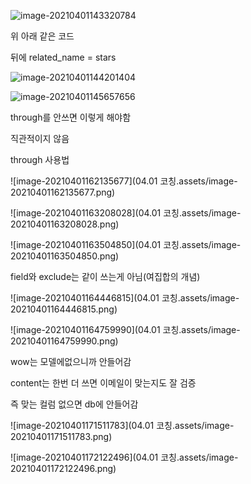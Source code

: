 ![image-20210401143320784](C:\Users\na0i\AppData\Roaming\Typora\typora-user-images\image-20210401143320784.png)

위 아래 같은 코드



뒤에 related_name = stars

![image-20210401144201404](C:\Users\na0i\AppData\Roaming\Typora\typora-user-images\image-20210401144201404.png)

![image-20210401145657656](C:\Users\na0i\AppData\Roaming\Typora\typora-user-images\image-20210401145657656.png)

through를 안쓰면 이렇게 해야함

직관적이지 않음



through 사용법

![image-20210401162135677](04.01 코칭.assets/image-20210401162135677.png)







![image-20210401163208028](04.01 코칭.assets/image-20210401163208028.png)



![image-20210401163504850](04.01 코칭.assets/image-20210401163504850.png)

field와 exclude는 같이 쓰는게 아님(여집합의 개념)





![image-20210401164446815](04.01 코칭.assets/image-20210401164446815.png)

![image-20210401164759990](04.01 코칭.assets/image-20210401164759990.png)

wow는 모델에없으니까 안들어감

content는 한번 더 쓰면 이메일이 맞는지도 잘 검증

즉 맞는 컬럼 없으면 db에 안들어감



![image-20210401171511783](04.01 코칭.assets/image-20210401171511783.png)

![image-20210401172122496](04.01 코칭.assets/image-20210401172122496.png)